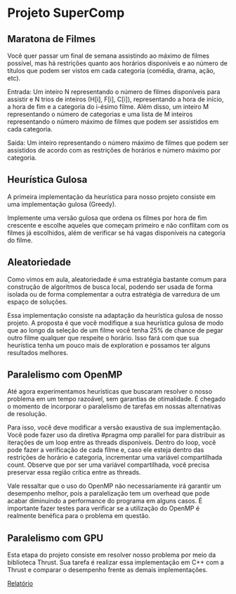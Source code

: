 # Projeto SuperComp 

## Maratona de Filmes
Você quer passar um final de semana assistindo ao máximo de filmes possível, mas há restrições quanto aos horários disponíveis e ao número de títulos que podem ser vistos em cada categoria (comédia, drama, ação, etc).

Entrada: Um inteiro N representando o número de filmes disponíveis para assistir e N trios de inteiros (H[i], F[i], C[i]), representando a hora de início, a hora de fim e a categoria do i-ésimo filme. Além disso, um inteiro M representando o número de categorias e uma lista de M inteiros representando o número máximo de filmes que podem ser assistidos em cada categoria.

Saída: Um inteiro representando o número máximo de filmes que podem ser assistidos de acordo com as restrições de horários e número máximo por categoria.

## Heurística Gulosa
A primeira implementação da heurística para nosso projeto consiste em uma implementação gulosa (Greedy).

Implemente uma versão gulosa que ordena os filmes por hora de fim crescente e escolhe aqueles que começam primeiro e não conflitam com os filmes já escolhidos, além de verificar se há vagas disponíveis na categoria do filme.

## Aleatoriedade
Como vimos em aula, aleatoriedade é uma estratégia bastante comum para construção de algoritmos de busca local, podendo ser usada de forma isolada ou de forma complementar a outra estratégia de varredura de um espaço de soluções.

Essa implementação consiste na adaptação da heurística gulosa de nosso projeto. A proposta é que você modifique a sua heurística gulosa de modo que ao longo da seleção de um filme você tenha 25% de chance de pegar outro filme qualquer que respeite o horário. Isso fará com que sua heurística tenha um pouco mais de exploration e possamos ter alguns resultados melhores.

## Paralelismo com OpenMP
Até agora experimentamos heurísticas que buscaram resolver o nosso problema em um tempo razoável, sem garantias de otimalidade. É chegado o momento de incorporar o paralelismo de tarefas em nossas alternativas de resolução.

Para isso, você deve modificar a versão exaustiva de sua implementação. Você pode fazer uso da diretiva #pragma omp parallel for para distribuir as iterações de um loop entre as threads disponíveis. Dentro do loop, você pode fazer a verificação de cada filme e, caso ele esteja dentro das restrições de horário e categoria, incrementar uma variável compartilhada count. Observe que por ser uma variável compartilhada, você precisa preservar essa região crítica entre as threads.

Vale ressaltar que o uso do OpenMP não necessariamente irá garantir um desempenho melhor, pois a paralelização tem um overhead que pode acabar diminuindo a performance do programa em alguns casos. É importante fazer testes para verificar se a utilização do OpenMP é realmente benéfica para o problema em questão.

## Paralelismo com GPU
Esta etapa do projeto consiste em resolver nosso problema por meio da biblioteca Thrust. Sua tarefa é realizar essa implementação em C++ com a Thrust e comparar o desempenho frente as demais implementações.

[Relatório](report.ipynb)
